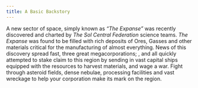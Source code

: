 ```yaml
---
title: A Basic Backstory
---
```

A new sector of space, simply known as *“The Expanse”* was recently discovered and charted by *The Sol Central Federation* science teams. *The Expanse* was found to be filled with rich deposits of Ores, Gasses and other materials critical for the manufacturing of almost everything.
News of this discovery spread fast, three great megacorporations; <AEG Manufacturing>, <Core Industries> and <Ntek Solutions> all quickly attempted to stake claim to this region by sending in vast capital ships equipped with the resources to harvest materials, and wage a war.
Fight through asteroid fields, dense nebulae, processing facilities and vast wreckage to help your corporation make its mark on the region.
<!--stackedit_data:
eyJoaXN0b3J5IjpbLTkyMjEzMzQ3MF19
-->